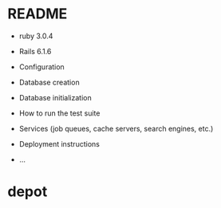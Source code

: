 # README

* ruby 3.0.4

* Rails 6.1.6

* Configuration

* Database creation

* Database initialization

* How to run the test suite

* Services (job queues, cache servers, search engines, etc.)

* Deployment instructions

* ...
# depot
